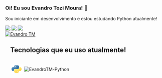 ### Oi! Eu sou Evandro Tozi Moura! 👋

Sou iniciante em desenvolvimento e estou estudando Python atualmente! 

  <div> 
   <a href="https://instagram.com/evandrogb72" target="_blank"><img src="https://img.shields.io/badge/-Instagram-%23E4405F?style=for-the-badge&logo=instagram&logoColor=white" target="_blank"></a>
   <a href = "mailto:evandrogb72@gmail.com"><img src="https://img.shields.io/badge/-Gmail-%23333?style=for-the-badge&logo=gmail&logoColor=white" target="_blank"></a>
   <a href="[https://instagram.com/evandrogb72](https://www.facebook.com/evandrotm)" target="_blank"><img src="https://img.shields.io/badge/Facebook-1877F2?style=for-the-badge&logo=facebook&logoColor=white"></a>
</div>
 
 <div align="center">
  <a href="https://github.com/EvandroTM">
  <img height="160em" align="left" src="https://github-readme-stats.vercel.app/api?username=EvandroTM&show_icons=true&theme=dark&include_all_commits=true&count_private=true"/>
  
 </div>
  
  <div class="badge-base LI-profile-badge" data-locale="pt_BR" data-size="medium" data-theme="dark" data-type="VERTICAL" data-vanity="evandro-tm-55b58a251" data-version="v1"><a class="badge-base__link LI-simple-link" href="https://www.linkedin.com/in/evandro-tm-55b58a251?trk=profile-badge">Evandro TM</a></div>
              
 
 ## Tecnologias que eu uso atualmente! 
<div style="display: inline_block"><br>
  
  <img align="center" alt="EvandroTM-Python" height="30" width="40" src="https://raw.githubusercontent.com/devicons/devicon/master/icons/python/python-original.svg">
  <img align="center" alt="EvandroTM-Python" height="30" width="70" src="https://img.shields.io/badge/Python-14354C?style=for-the-badge&logo=python&logoColor=white">
  </div>
  

